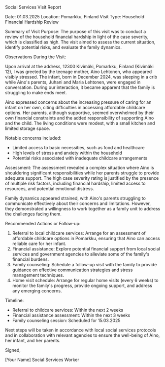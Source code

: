 Social Services Visit Report

Date: 01.03.2025
Location: Pomarkku, Finland
Visit Type: Household Financial Hardship Review

Summary of Visit Purpose:
The purpose of this visit was to conduct a review of the household financial hardship in light of the case severity, which is classified as high. The visit aimed to assess the current situation, identify potential risks, and evaluate the family dynamics.

Observations During the Visit:

Upon arrival at the address, 12300 Kivimäki, Pomarkku, Finland (Kivimäki 12), I was greeted by the teenage mother, Aino Lehtonen, who appeared visibly stressed. The infant, born in December 2024, was sleeping in a crib while Aino's parents, Juhani and Maria Lehtonen, were engaged in conversation. During our interaction, it became apparent that the family is struggling to make ends meet.

Aino expressed concerns about the increasing pressure of caring for an infant on her own, citing difficulties in accessing affordable childcare options. Her parents, although supportive, seemed overwhelmed by their own financial constraints and the added responsibility of supporting Aino and the child. The living conditions were modest, with a small kitchen and limited storage space.

Notable concerns included:

* Limited access to basic necessities, such as food and healthcare
* High levels of stress and anxiety within the household
* Potential risks associated with inadequate childcare arrangements

Assessment:
The assessment revealed a complex situation where Aino is shouldering significant responsibilities while her parents struggle to provide adequate support. The high case severity rating is justified by the presence of multiple risk factors, including financial hardship, limited access to resources, and potential emotional distress.

Family dynamics appeared strained, with Aino's parents struggling to communicate effectively about their concerns and limitations. However, they demonstrated a willingness to work together as a family unit to address the challenges facing them.

Recommended Actions or Follow-up:

1. Referral to local childcare services: Arrange for an assessment of affordable childcare options in Pomarkku, ensuring that Aino can access reliable care for her infant.
2. Financial assistance: Explore potential financial support from local social services and government agencies to alleviate some of the family's financial burdens.
3. Family counseling: Schedule a follow-up visit with the family to provide guidance on effective communication strategies and stress management techniques.
4. Home visit schedule: Arrange for regular home visits (every 6 weeks) to monitor the family's progress, provide ongoing support, and address any emerging concerns.

Timeline:

* Referral to childcare services: Within the next 2 weeks
* Financial assistance assessment: Within the next 3 weeks
* Family counseling session: Scheduled for 15.03.2025

Next steps will be taken in accordance with local social services protocols and in collaboration with relevant agencies to ensure the well-being of Aino, her infant, and her parents.

Signed,

[Your Name]
Social Services Worker